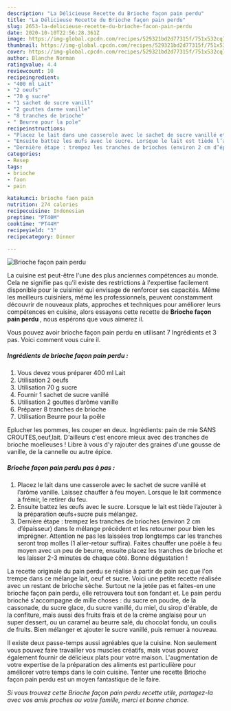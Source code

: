 ```yaml
---
description: "La Délicieuse Recette du Brioche façon pain perdu"
title: "La Délicieuse Recette du Brioche façon pain perdu"
slug: 2653-la-delicieuse-recette-du-brioche-facon-pain-perdu
date: 2020-10-10T22:56:28.361Z
image: https://img-global.cpcdn.com/recipes/529321bd2d77315f/751x532cq70/brioche-facon-pain-perdu-photo-principale-de-la-recette.jpg
thumbnail: https://img-global.cpcdn.com/recipes/529321bd2d77315f/751x532cq70/brioche-facon-pain-perdu-photo-principale-de-la-recette.jpg
cover: https://img-global.cpcdn.com/recipes/529321bd2d77315f/751x532cq70/brioche-facon-pain-perdu-photo-principale-de-la-recette.jpg
author: Blanche Norman
ratingvalue: 4.4
reviewcount: 10
recipeingredient:
- "400 ml Lait"
- "2 oeufs"
- "70 g sucre"
- "1 sachet de sucre vanill"
- "2 gouttes darme vanille"
- "8 tranches de brioche"
- " Beurre pour la pole"
recipeinstructions:
- "Placez le lait dans une casserole avec le sachet de sucre vanillé et l’arôme vanille. Laissez chauffer à feu moyen. Lorsque le lait commence à frémir, le retirer du feu."
- "Ensuite battez les œufs avec le sucre. Lorsque le lait est tiède l’ajouter à la préparation œufs+sucre puis mélangez."
- "Dernière étape : trempez les tranches de brioches (environ 2 cm d’épaisseur) dans le mélange précédent et les retourner pour bien les imprégner. Attention ne pas les laissées trop longtemps car les tranches seront trop molles (1 aller-retour suffira). Faites chauffer une poêle à feu moyen avec un peu de beurre, ensuite placez les tranches de brioche et les laisser 2-3 minutes de chaque côté. Bonne dégustation !"
categories:
- Resep
tags:
- brioche
- faon
- pain

katakunci: brioche faon pain 
nutrition: 274 calories
recipecuisine: Indonesian
preptime: "PT40M"
cooktime: "PT44M"
recipeyield: "3"
recipecategory: Dinner

---
```



![Brioche façon pain perdu](https://img-global.cpcdn.com/recipes/529321bd2d77315f/751x532cq70/brioche-facon-pain-perdu-photo-principale-de-la-recette.jpg)

La cuisine est peut-être l'une des plus anciennes compétences au monde. Cela ne signifie pas qu'il existe des restrictions à l'expertise facilement disponible pour le cuisinier qui envisage de renforcer ses capacités. Même les meilleurs cuisiniers, même les professionnels, peuvent constamment découvrir de nouveaux plats, approches et techniques pour améliorer leurs compétences en cuisine, alors essayons cette recette de <strong> Brioche façon pain perdu </strong>, nous espérons que vous aimerez il.

<!--inarticleads1-->

Vous pouvez avoir brioche façon pain perdu en utilisant 7 Ingrédients et 3 pas. Voici comment vous cuire il.

##### Ingrédients de brioche façon pain perdu :

1. Vous devez vous préparer 400 ml Lait
1. Utilisation 2 oeufs
1. Utilisation 70 g sucre
1. Fournir 1 sachet de sucre vanillé
1. Utilisation 2 gouttes d’arôme vanille
1. Préparer 8 tranches de brioche
1. Utilisation  Beurre pour la poêle


Eplucher les pommes, les couper en deux. Ingrédients: pain de mie SANS CROUTES,oeuf,lait. D&#39;ailleurs c&#39;est encore mieux avec des tranches de brioche moelleuses ! Libre à vous d&#39;y rajouter des graines d&#39;une gousse de vanille, de la cannelle ou autre épice. 

<!--inarticleads2-->

##### Brioche façon pain perdu pas à pas :

1. Placez le lait dans une casserole avec le sachet de sucre vanillé et l’arôme vanille. Laissez chauffer à feu moyen. Lorsque le lait commence à frémir, le retirer du feu.
1. Ensuite battez les œufs avec le sucre. Lorsque le lait est tiède l’ajouter à la préparation œufs+sucre puis mélangez.
1. Dernière étape : trempez les tranches de brioches (environ 2 cm d’épaisseur) dans le mélange précédent et les retourner pour bien les imprégner. Attention ne pas les laissées trop longtemps car les tranches seront trop molles (1 aller-retour suffira). Faites chauffer une poêle à feu moyen avec un peu de beurre, ensuite placez les tranches de brioche et les laisser 2-3 minutes de chaque côté. Bonne dégustation !


La recette originale du pain perdu se réalise à partir de pain sec que l&#39;on trempe dans ce mélange lait, oeuf et sucre. Voici une petite recette réalisée avec un restant de brioche sèche. Surtout ne la jetée pas et faites-en une brioche façon pain perdu, elle retrouvera tout son fondant et. Le pain perdu brioché s&#39;accompagne de mille choses : du sucre en poudre, de la cassonade, du sucre glace, du sucre vanillé, du miel, du sirop d&#39;érable, de la confiture, mais aussi des fruits frais et de la crème anglaise pour un super dessert, ou un caramel au beurre salé, du chocolat fondu, un coulis de fruits. Bien mélanger et ajouter le sucre vanillé, puis remuer à nouveau. 

<!--inarticleads1-->

<p>
Il existe deux passe-temps aussi agréables que la cuisine. Non seulement vous pouvez faire travailler vos muscles créatifs, mais vous pouvez également fournir de délicieux plats pour votre maison. L'augmentation de votre expertise de la préparation des aliments est particulière pour améliorer votre temps dans le coin cuisine. Tenter une recette Brioche façon pain perdu est un moyen fantastique de le faire.
</p>

<p>
<i>Si vous trouvez cette Brioche façon pain perdu recette utile, partagez-la avec vos amis proches ou votre famille, merci et bonne chance.</i>
</p>

